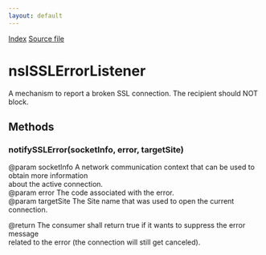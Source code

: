 ```yaml
---
layout: default
---
```

<div id='links'><a href="../index.html">Index</a>
<a href="http://dxr.mozilla.org/mozilla-central/source/security/manager/ssl/public/nsISSLErrorListener.idl">Source file</a>
</div>

# nsISSLErrorListener #
  
A mechanism to report a broken SSL connection. The recipient should NOT block.  
  

## Methods ##

### notifySSLError(socketInfo, error, targetSite) ###
  
 @param socketInfo A network communication context that can be used to obtain more information  
                   about the active connection.  
 @param error The code associated with the error.  
 @param targetSite The Site name that was used to open the current connection.  
  
 @return The consumer shall return true if it wants to suppress the error message  
         related to the error (the connection will still get canceled).  
  
